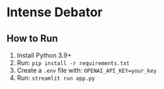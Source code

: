# Intense Debator

## How to Run
1. Install Python 3.9+
2. Run: `pip install -r requirements.txt`
3. Create a `.env` file with: `OPENAI_API_KEY=your_key`
4. Run: `streamlit run app.py`
